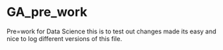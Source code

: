 # GA_pre_work
Pre=work for Data Science
this is to test out changes made
its easy and nice to log different versions of this file.
